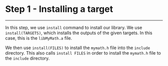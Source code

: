 
# Step 1 - Installing a target
---

In this step, we use `install` command to install our library.
We use `install(TARGETS)`, which installs the outputs of the given targets.
In this case, this is the `libMyMath.a` file.


We then use `install(FILES)` to install the `mymath.h` file into the `include` directory.
This also calls `install FILES` in order to install the `mymath.h` file to the `include` directory.
